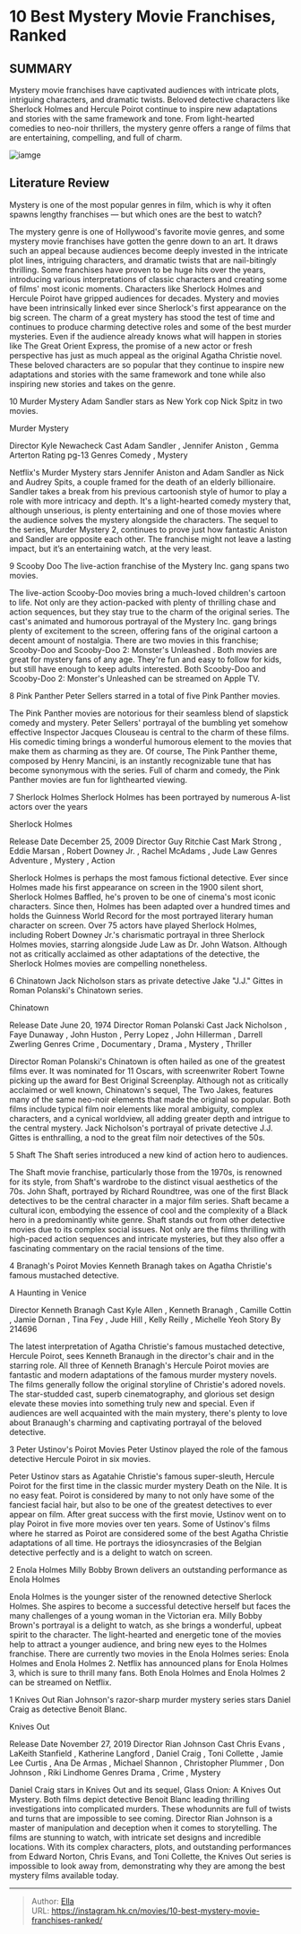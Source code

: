 # 10 Best Mystery Movie Franchises, Ranked


## SUMMARY 


 Mystery movie franchises have captivated audiences with intricate plots, intriguing characters, and dramatic twists. 
 Beloved detective characters like Sherlock Holmes and Hercule Poirot continue to inspire new adaptations and stories with the same framework and tone. 
 From light-hearted comedies to neo-noir thrillers, the mystery genre offers a range of films that are entertaining, compelling, and full of charm. 

![iamge](https://static1.srcdn.com/wordpress/wp-content/uploads/2024/01/best-mystery-movie-franchises.jpg)

## Literature Review

Mystery is one of the most popular genres in film, which is why it often spawns lengthy franchises — but which ones are the best to watch?




The mystery genre is one of Hollywood&#39;s favorite movie genres, and some mystery movie franchises have gotten the genre down to an art. It draws such an appeal because audiences become deeply invested in the intricate plot lines, intriguing characters, and dramatic twists that are nail-bitingly thrilling. Some franchises have proven to be huge hits over the years, introducing various interpretations of classic characters and creating some of films&#39; most iconic moments. Characters like Sherlock Holmes and Hercule Poirot have gripped audiences for decades. Mystery and movies have been intrinsically linked ever since Sherlock&#39;s first appearance on the big screen.
The charm of a great mystery has stood the test of time and continues to produce charming detective roles and some of the best murder mysteries. Even if the audience already knows what will happen in stories like The Great Orient Express, the promise of a new actor or fresh perspective has just as much appeal as the original Agatha Christie novel. These beloved characters are so popular that they continue to inspire new adaptations and stories with the same framework and tone while also inspiring new stories and takes on the genre.









 








 10  Murder Mystery 
Adam Sandler stars as New York cop Nick Spitz in two movies.


 







  Murder Mystery  


  Director    Kyle Newacheck     Cast    Adam Sandler , Jennifer Aniston , Gemma Arterton     Rating    pg-13     Genres    Comedy , Mystery    


Netflix&#39;s Murder Mystery stars Jennifer Aniston and Adam Sandler as Nick and Audrey Spits, a couple framed for the death of an elderly billionaire. Sandler takes a break from his previous cartoonish style of humor to play a role with more intricacy and depth. It&#39;s a light-hearted comedy mystery that, although unserious, is plenty entertaining and one of those movies where the audience solves the mystery alongside the characters. The sequel to the series, Murder Mystery 2, continues to prove just how fantastic Aniston and Sandler are opposite each other. The franchise might not leave a lasting impact, but it’s an entertaining watch, at the very least.





 9  Scooby Doo 
The live-action franchise of the Mystery Inc. gang spans two movies.
        

The live-action Scooby-Doo movies bring a much-loved children&#39;s cartoon to life. Not only are they action-packed with plenty of thrilling chase and action sequences, but they stay true to the charm of the original series. The cast&#39;s animated and humorous portrayal of the Mystery Inc. gang brings plenty of excitement to the screen, offering fans of the original cartoon a decent amount of nostalgia. There are two movies in this franchise; Scooby-Doo and Scooby-Doo 2: Monster&#39;s Unleashed . Both movies are great for mystery fans of any age. They&#39;re fun and easy to follow for kids, but still have enough to keep adults interested.
Both Scooby-Doo and Scooby-Doo 2: Monster&#39;s Unleashed can be streamed on Apple TV. 






 8  Pink Panther 
Peter Sellers starred in a total of five Pink Panther movies.
        

The Pink Panther movies are notorious for their seamless blend of slapstick comedy and mystery. Peter Sellers&#39; portrayal of the bumbling yet somehow effective Inspector Jacques Clouseau is central to the charm of these films. His comedic timing brings a wonderful humorous element to the movies that make them as charming as they are. Of course, The Pink Panther theme, composed by Henry Mancini, is an instantly recognizable tune that has become synonymous with the series. Full of charm and comedy, the Pink Panther movies are fun for lighthearted viewing.





 7  Sherlock Holmes 
Sherlock Holmes has been portrayed by numerous A-list actors over the years


 







  Sherlock Holmes  


  Release Date    December 25, 2009     Director    Guy Ritchie     Cast    Mark Strong , Eddie Marsan , Robert Downey Jr. , Rachel McAdams , Jude Law     Genres    Adventure , Mystery , Action    


Sherlock Holmes is perhaps the most famous fictional detective. Ever since Holmes made his first appearance on screen in the 1900 silent short, Sherlock Holmes Baffled, he&#39;s proven to be one of cinema&#39;s most iconic characters. Since then, Holmes has been adapted over a hundred times and holds the Guinness World Record for the most portrayed literary human character on screen. Over 75 actors have played Sherlock Holmes, including Robert Downey Jr.&#39;s charismatic portrayal in three Sherlock Holmes movies, starring alongside Jude Law as Dr. John Watson. Although not as critically acclaimed as other adaptations of the detective, the Sherlock Holmes movies are compelling nonetheless.





 6  Chinatown 
Jack Nicholson stars as private detective Jake &#34;J.J.&#34; Gittes in Roman Polanski&#39;s Chinatown series.
        

  Chinatown  


  Release Date    June 20, 1974     Director    Roman Polanski     Cast    Jack Nicholson , Faye Dunaway , John Huston , Perry Lopez , John Hillerman , Darrell Zwerling     Genres    Crime , Documentary , Drama , Mystery , Thriller    


Director Roman Polanski&#39;s Chinatown is often hailed as one of the greatest films ever. It was nominated for 11 Oscars, with screenwriter Robert Towne picking up the award for Best Original Screenplay. Although not as critically acclaimed or well known, Chinatown&#39;s sequel, The Two Jakes, features many of the same neo-noir elements that made the original so popular. Both films include typical film noir elements like moral ambiguity, complex characters, and a cynical worldview, all adding greater depth and intrigue to the central mystery. Jack Nicholson&#39;s portrayal of private detective J.J. Gittes is enthralling, a nod to the great film noir detectives of the 50s.





 5  Shaft 
The Shaft series introduced a new kind of action hero to audiences.
        

The Shaft movie franchise, particularly those from the 1970s, is renowned for its style, from Shaft&#39;s wardrobe to the distinct visual aesthetics of the 70s. John Shaft, portrayed by Richard Roundtree, was one of the first Black detectives to be the central character in a major film series. Shaft became a cultural icon, embodying the essence of cool and the complexity of a Black hero in a predominantly white genre. Shaft stands out from other detective movies due to its complex social issues. Not only are the films thrilling with high-paced action sequences and intricate mysteries, but they also offer a fascinating commentary on the racial tensions of the time.





 4  Branagh&#39;s Poirot Movies 
Kenneth Branagh takes on Agatha Christie&#39;s famous mustached detective.


 







  A Haunting in Venice  


  Director    Kenneth Branagh     Cast    Kyle Allen , Kenneth Branagh , Camille Cottin , Jamie Dornan , Tina Fey , Jude Hill , Kelly Reilly , Michelle Yeoh     Story By    214696    


The latest interpretation of Agatha Christie&#39;s famous mustached detective, Hercule Poirot, sees Kenneth Branaugh in the director&#39;s chair and in the starring role. All three of Kenneth Branagh&#39;s Hercule Poirot movies are fantastic and modern adaptations of the famous murder mystery novels. The films generally follow the original storyline of Christie&#39;s adored novels. The star-studded cast, superb cinematography, and glorious set design elevate these movies into something truly new and special. Even if audiences are well acquainted with the main mystery, there&#39;s plenty to love about Branaugh&#39;s charming and captivating portrayal of the beloved detective.





 3  Peter Ustinov&#39;s Poirot Movies 
Peter Ustinov played the role of the famous detective Hercule Poirot in six movies.
        

Peter Ustinov stars as Agatahie Christie&#39;s famous super-sleuth, Hercule Poirot for the first time in the classic murder mystery Death on the Nile. It is no easy feat. Poirot is considered by many to not only have some of the fanciest facial hair, but also to be one of the greatest detectives to ever appear on film. After great success with the first movie, Ustinov went on to play Poirot in five more movies over ten years. Some of Ustinov&#39;s films where he starred as Poirot are considered some of the best Agatha Christie adaptations of all time. He portrays the idiosyncrasies of the Belgian detective perfectly and is a delight to watch on screen.





 2  Enola Holmes 
Milly Bobby Brown delivers an outstanding performance as Enola Holmes
        

Enola Holmes is the younger sister of the renowned detective Sherlock Holmes. She aspires to become a successful detective herself but faces the many challenges of a young woman in the Victorian era. Milly Bobby Brown&#39;s portrayal is a delight to watch, as she brings a wonderful, upbeat spirit to the character. The light-hearted and energetic tone of the movies help to attract a younger audience, and bring new eyes to the Holmes franchise. There are currently two movies in the Enola Holmes series: Enola Holmes and Enola Holmes 2. Netflix has announced plans for Enola Holmes 3, which is sure to thrill many fans.
Both Enola Holmes and Enola Holmes 2 can be streamed on Netflix. 






 1  Knives Out 
Rian Johnson&#39;s razor-sharp murder mystery series stars Daniel Craig as detective Benoit Blanc.


 







  Knives Out  


  Release Date    November 27, 2019     Director    Rian Johnson     Cast    Chris Evans , LaKeith Stanfield , Katherine Langford , Daniel Craig , Toni Collette ,  Jamie Lee Curtis , Ana De Armas , Michael Shannon , Christopher Plummer , Don Johnson , Riki Lindhome     Genres    Drama , Crime , Mystery    


Daniel Craig stars in Knives Out and its sequel, Glass Onion: A Knives Out Mystery. Both films depict detective Benoit Blanc leading thrilling investigations into complicated murders. These whodunnits are full of twists and turns that are impossible to see coming. Director Rian Johnson is a master of manipulation and deception when it comes to storytelling. The films are stunning to watch, with intricate set designs and incredible locations. With its complex characters, plots, and outstanding performances from Edward Norton, Chris Evans, and Toni Collette, the Knives Out series is impossible to look away from, demonstrating why they are among the best mystery films available today. 

---

> Author: [Ella](https://instagram.hk.cn/)  
> URL: https://instagram.hk.cn/movies/10-best-mystery-movie-franchises-ranked/  

